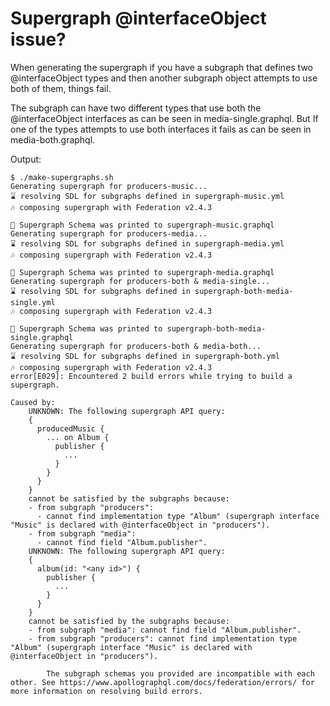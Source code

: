 # Supergraph @interfaceObject issue?

When generating the supergraph if you have a subgraph that defines two @interfaceObject types and then another subgraph object attempts to use both of them, things fail.

The subgraph can have two different types that use both the @interfaceObject interfaces as can be seen in media-single.graphql. But If one of the types attempts to use both interfaces it fails as can be seen in media-both.graphql.

Output:

```
$ ./make-supergraphs.sh
Generating supergraph for producers-music...
⌛ resolving SDL for subgraphs defined in supergraph-music.yml
🎶 composing supergraph with Federation v2.4.3

📝 Supergraph Schema was printed to supergraph-music.graphql
Generating supergraph for producers-media...
⌛ resolving SDL for subgraphs defined in supergraph-media.yml
🎶 composing supergraph with Federation v2.4.3

📝 Supergraph Schema was printed to supergraph-media.graphql
Generating supergraph for producers-both & media-single...
⌛ resolving SDL for subgraphs defined in supergraph-both-media-single.yml
🎶 composing supergraph with Federation v2.4.3

📝 Supergraph Schema was printed to supergraph-both-media-single.graphql
Generating supergraph for producers-both & media-both...
⌛ resolving SDL for subgraphs defined in supergraph-both.yml
🎶 composing supergraph with Federation v2.4.3
error[E029]: Encountered 2 build errors while trying to build a supergraph.

Caused by:
    UNKNOWN: The following supergraph API query:
    {
      producedMusic {
        ... on Album {
          publisher {
            ...
          }
        }
      }
    }
    cannot be satisfied by the subgraphs because:
    - from subgraph "producers":
      - cannot find implementation type "Album" (supergraph interface "Music" is declared with @interfaceObject in "producers").
    - from subgraph "media":
      - cannot find field "Album.publisher".
    UNKNOWN: The following supergraph API query:
    {
      album(id: "<any id>") {
        publisher {
          ...
        }
      }
    }
    cannot be satisfied by the subgraphs because:
    - from subgraph "media": cannot find field "Album.publisher".
    - from subgraph "producers": cannot find implementation type "Album" (supergraph interface "Music" is declared with @interfaceObject in "producers").

        The subgraph schemas you provided are incompatible with each other. See https://www.apollographql.com/docs/federation/errors/ for more information on resolving build errors.
```
